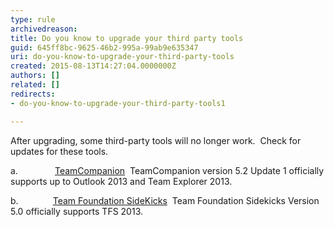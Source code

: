 ```yaml
---
type: rule
archivedreason: 
title: Do you know to upgrade your third party tools
guid: 645ff8bc-9625-46b2-995a-99ab9e635347
uri: do-you-know-to-upgrade-your-third-party-tools
created: 2015-08-13T14:27:04.0000000Z
authors: []
related: []
redirects:
- do-you-know-to-upgrade-your-third-party-tools1

---
```


After upgrading, some third-party tools will no longer work.  Check for updates for these tools.

<!--endintro-->

a.               [TeamCompanion](http&#58;//www.teamcompanion.com/download/)  
TeamCompanion version 5.2 Update 1 officially supports up to Outlook 2013 and Team Explorer 2013.

b.              [Team Foundation SideKicks](http&#58;//www.attrice.info/cm/tfs/)  
Team Foundation Sidekicks Version 5.0 officially supports TFS 2013.

